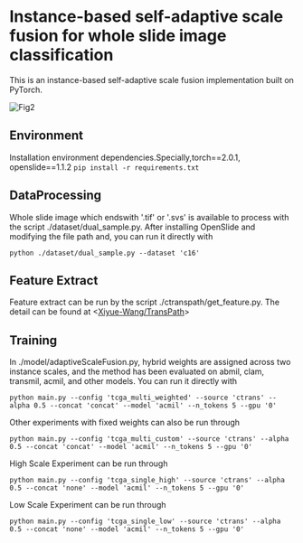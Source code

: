 # Instance-based self-adaptive scale fusion for whole slide image classification

This is an instance-based self-adaptive scale fusion implementation built on PyTorch. 


![Fig2](https://github.com/user-attachments/assets/7bd3c718-7b3d-483e-a462-49e151307801)

## Environment
Installation environment dependencies.Specially,torch==2.0.1, openslide==1.1.2
`pip install -r requirements.txt`

## DataProcessing

Whole slide image which endswith '.tif' or '.svs' is available to process with the script ./dataset/dual_sample.py. After installing OpenSlide and modifying the file path and, you can run it directly with

`python ./dataset/dual_sample.py --dataset 'c16'`



## Feature Extract

Feature extract can be run by the script ./ctranspath/get_feature.py. The detail can be found at <[Xiyue-Wang/TransPath](https://github.com/Xiyue-Wang/TransPath)>



## Training

In ./model/adaptiveScaleFusion.py, hybrid weights are assigned across two instance scales, and the method has been evaluated on abmil, clam, transmil, acmil, and other models. You can run it directly with

```
python main.py --config 'tcga_multi_weighted' --source 'ctrans' --alpha 0.5 --concat 'concat' --model 'acmil' --n_tokens 5 --gpu '0'
```

Other experiments with fixed weights can also be run through

`python main.py --config 'tcga_multi_custom' --source 'ctrans' --alpha 0.5 --concat 'concat' --model 'acmil' --n_tokens 5 --gpu '0'`

High Scale Experiment can be run through

`python main.py --config 'tcga_single_high' --source 'ctrans' --alpha 0.5 --concat 'none' --model 'acmil' --n_tokens 5 --gpu '0'`

Low Scale Experiment can be run through


`python main.py --config 'tcga_single_low' --source 'ctrans' --alpha 0.5 --concat 'none' --model 'acmil' --n_tokens 5 --gpu '0'`

